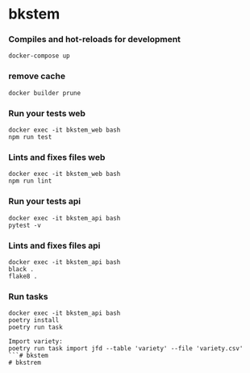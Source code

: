 # bkstem

### Compiles and hot-reloads for development
```
docker-compose up
```

### remove cache
```
docker builder prune
```

### Run your tests web
```
docker exec -it bkstem_web bash
npm run test
```

### Lints and fixes files web
```
docker exec -it bkstem_web bash
npm run lint
```

### Run your tests api
```
docker exec -it bkstem_api bash
pytest -v
```

### Lints and fixes files api
```
docker exec -it bkstem_api bash
black .
flake8 .
```

### Run tasks
```
docker exec -it bkstem_api bash
poetry install
poetry run task

Import variety:
poetry run task import jfd --table 'variety' --file 'variety.csv'
```# bkstem
# bkstrem
